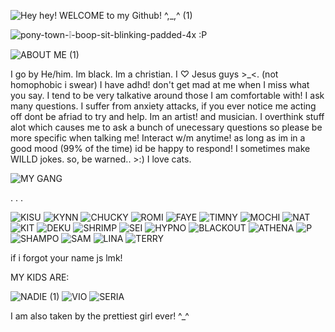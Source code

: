 ![Hey hey! WELCOME to my Github! ^,_,^ (1)](https://github.com/user-attachments/assets/2f4aed78-72a0-401b-9e85-d855587e9a4c)


![pony-town-❕-boop-sit-blinking-padded-4x](https://github.com/user-attachments/assets/44ec0279-ab9c-4b02-b077-8c3687ee48bb)  :P


![ABOUT ME (1)](https://github.com/user-attachments/assets/4c87e9a7-bb83-4c4c-87e7-92153d8cd876)

I go by He/him.
Im black.
Im a christian. I ♡ Jesus guys >_<. (not homophobic i swear)
I have adhd! don't get mad at me when I miss what you say.
I tend to be very talkative around those I am comfortable with!
I ask many questions.
I suffer from anxiety attacks, if you ever notice me acting off dont be afriad to try and help.
Im an artist! and musician.
I overthink stuff alot which causes me to ask a bunch of unecessary questions so please be more specific when talking me!
Interact w/m anytime! as long as im in a good mood (99% of the time) id be happy to respond!
I sometimes make WILLD jokes. so, be warned.. >:)
I love cats.

![MY GANG](https://github.com/user-attachments/assets/b79d79eb-317a-421a-8c2d-515cf8d83389)

. . . 

![KISU](https://github.com/user-attachments/assets/04ce7c97-3db7-4c63-8eaa-62a35278e2a0)
![KYNN](https://github.com/user-attachments/assets/6cacae6d-ca98-4e0c-b7fe-b582099ef81c)
![CHUCKY](https://github.com/user-attachments/assets/004d1f9b-0288-45b5-b180-f0e07f38e944)
![ROMI](https://github.com/user-attachments/assets/c952a68b-1a10-4244-9258-aa036420c1af)
![FAYE](https://github.com/user-attachments/assets/9be450d7-5ae0-4022-af22-cd6219e38cf9)
![TIMNY](https://github.com/user-attachments/assets/b5cb6cec-bedd-4379-8ff8-3265bc89749b)
![MOCHI](https://github.com/user-attachments/assets/bf558b26-76f3-4bc1-a190-879751c2bd1c)
![NAT](https://github.com/user-attachments/assets/60f4d500-2351-4dba-9199-42fbcd17d94c)
![KIT](https://github.com/user-attachments/assets/35e688b0-f2af-4207-b579-aaa95821a4e4)
![DEKU](https://github.com/user-attachments/assets/61239a92-a052-4377-8e51-90ce5737abe5)
![SHRIMP](https://github.com/user-attachments/assets/16d535eb-49b1-4143-9079-df98823bfb86)
![SEI](https://github.com/user-attachments/assets/ead5ffa2-8676-48bb-a4e1-0c309b7dc252)
![HYPNO](https://github.com/user-attachments/assets/b631f09a-9970-4295-aaa7-74d823a1bc1f)
![BLACKOUT](https://github.com/user-attachments/assets/40170f30-4592-447d-b0bb-6f121613f04a)
![ATHENA](https://github.com/user-attachments/assets/38e7891f-b103-434a-b2da-4b7747568b17)
![P](https://github.com/user-attachments/assets/6c3eda11-13ae-4088-bba7-e5ce01b1946a)
![SHAMPO](https://github.com/user-attachments/assets/c96f66ec-009d-4097-9c60-112a368a31a4)
![SAM](https://github.com/user-attachments/assets/8e1fabbb-4e96-4711-9641-ec5f4e6fa947)
![LINA](https://github.com/user-attachments/assets/769fb9ff-9dce-43ca-9197-774ddb38e25a)
![TERRY](https://github.com/user-attachments/assets/432f7e2e-ad43-4c5c-9a37-9c4969b07c42)

if i forgot your name js lmk!

MY KIDS ARE: 

![NADIE (1)](https://github.com/user-attachments/assets/cddc4249-c411-4b70-8151-4374e716d5bb)
![VIO](https://github.com/user-attachments/assets/2df28cad-f81d-4657-b71a-13b45fce81fb)
![SERIA](https://github.com/user-attachments/assets/62e95a1a-196e-4df6-9ff0-1b2bfe23da8d)

I am also taken by the prettiest girl ever! ^_^

